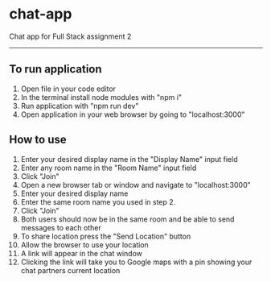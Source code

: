 # chat-app

Chat app for Full Stack assignment 2

---

## To run application

1. Open file in your code editor
2. In the terminal install node modules with "npm i"
3. Run application with "npm run dev"
4. Open application in your web browser by going to "localhost:3000"

## How to use

1. Enter your desired display name in the "Display Name" input field
2. Enter any room name in the "Room Name" input field
3. Click "Join"
4. Open a new browser tab or window and navigate to "localhost:3000"
5. Enter your desired display name
6. Enter the same room name you used in step 2.
7. Click "Join"
8. Both users should now be in the same room and be able to send messages to each other
9. To share location press the "Send Location" button
10. Allow the browser to use your location
11. A link will appear in the chat window
12. Clicking the link will take you to Google maps with a pin showing your chat partners current location
